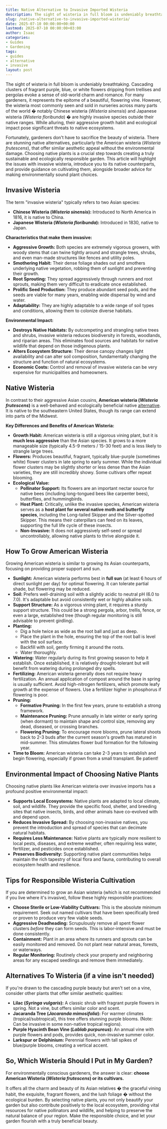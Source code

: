 ```yaml
---
title: Native Alternative to Invasive Imported Wisteria
description: The sight of wisteria in full bloom is undeniably breathtaking. Cascading clusters of fragrant purple, blue, or white flowers dripping from trellises and...
slug: /native-alternative-to-invasive-imported-wisteria/
date: 2025-07-10 00:00:00+00:00
lastmod: 2025-07-10 00:00:00+03:00
author: Isaac
categories:
- Guides
- Gardening
tags:
- guides
- alternative
- invasive
layout: post
---
```

The sight of wisteria in full bloom is undeniably breathtaking. Cascading clusters of fragrant purple, blue, or white flowers dripping from trellises and pergolas evoke a sense of old-world charm and romance. For many gardeners, it represents the epitome of a beautiful, flowering vine. However, the wisteria most commonly seen and sold in nurseries across many parts of the world � notably Chinese wisteria (*Wisteria sinensis*) and Japanese wisteria (*Wisteria floribunda*) � are highly invasive species outside their native ranges. While alluring, their aggressive growth habit and ecological impact pose significant threats to native ecosystems.

Fortunately, gardeners don't have to sacrifice the beauty of wisteria. There are stunning native alternatives, particularly the American wisteria (*Wisteria frutescens*), that offer similar aesthetic appeal without the environmental damage. Choosing native plants is a crucial step towards creating a truly sustainable and ecologically responsible garden. This article will highlight the issues with invasive wisteria, introduce you to its native counterparts, and provide guidance on cultivating them, alongside broader advice for making environmentally sound plant choices.

## Invasive Wisteria

The term "invasive wisteria" typically refers to two Asian species:

* **Chinese Wisteria (*Wisteria sinensis*):** Introduced to North America in 1816, it is native to China.
* **Japanese Wisteria (*Wisteria floribunda*):** Introduced in 1830, native to Japan.

**Characteristics that make them invasive:**

* **Aggressive Growth:** Both species are extremely vigorous growers, with woody stems that can twine tightly around and strangle trees, shrubs, and even man-made structures like fences and utility poles.
* **Smothering Habit:** Their dense foliage shades out and smothers underlying native vegetation, robbing them of sunlight and preventing their growth.
* **Root Sprouting:** They spread aggressively through runners and root sprouts, making them very difficult to eradicate once established.
* **Prolific Seed Production:** They produce abundant seed pods, and the seeds are viable for many years, enabling wide dispersal by wind and water.
* **Adaptability:** They are highly adaptable to a wide range of soil types and conditions, allowing them to colonize diverse habitats.

**Environmental Impact:**

* **Destroys Native Habitats:** By outcompeting and strangling native trees and shrubs, invasive wisteria reduces biodiversity in forests, woodlands, and riparian areas. This eliminates food sources and habitats for native wildlife that depend on those indigenous plants.
* **Alters Ecosystem Structure:** Their dense canopy changes light availability and can alter soil composition, fundamentally changing the structure and function of natural ecosystems.
* **Economic Costs:** Control and removal of invasive wisteria can be very expensive for municipalities and homeowners.

## Native Wisteria

In contrast to their aggressive Asian cousins, **American wisteria (*Wisteria frutescens*)** is a well-behaved and ecologically beneficial native [alternative](https://pestpolicy.com/gutter-alternatives/). It is native to the southeastern United States, though its range can extend into parts of the Midwest.

**Key Differences and Benefits of American Wisteria:**

* **Growth Habit:** American wisteria is still a vigorous vining plant, but it is **much less aggressive** than the Asian species. It grows to a more manageable size (typically 4.5-9 meters / 15-30 feet) and is less likely to strangle large trees.
* **Flowers:** Produces beautiful, fragrant, typically blue-purple (sometimes white) flower clusters in late spring to early summer. While the individual flower clusters may be slightly shorter or less dense than the Asian varieties, they are still incredibly showy. Some cultivars offer repeat blooming.
* **Ecological Value:**
    * **Pollinator Support:** Its flowers are an important nectar source for native bees (including long-tongued bees like carpenter bees), butterflies, and hummingbirds.
    * **Host Plant:** Critically, unlike the invasive species, American wisteria serves as a **host plant for several native moth and butterfly species**, including the Long-tailed Skipper and the Silver-spotted Skipper. This means their caterpillars can feed on its leaves, supporting the full life cycle of these insects.
    * **Non-Invasive:** It does not aggressively self-seed or spread uncontrollably, allowing native plants to thrive alongside it.

## How To Grow American Wisteria

Growing American wisteria is similar to growing its Asian counterparts, focusing on providing proper support and sun.

* **Sunlight:** American wisteria performs best in **full sun** (at least 6 hours of direct sunlight per day) for optimal flowering. It can tolerate partial shade, but flowering may be reduced.
* **Soil:** Prefers well-draining soil with a slightly acidic to neutral pH ($6.0$ to $7.0$). It's adaptable but avoid consistently wet or highly alkaline soils.
* **Support Structure:** As a vigorous vining plant, it requires a sturdy support structure. This could be a strong pergola, arbor, trellis, fence, or even a large, established tree (though regular monitoring is still advisable to prevent girdling).
* **Planting:**
    * Dig a hole twice as wide as the root ball and just as deep.
    * Place the plant in the hole, ensuring the top of the root ball is level with the soil surface.
    * Backfill with soil, gently firming it around the roots.
    * Water thoroughly.
* **Watering:** Water regularly during its first growing season to help it establish. Once established, it is relatively drought-tolerant but will benefit from watering during prolonged dry spells.
* **Fertilizing:** American wisteria generally does not require heavy fertilization. An annual application of compost around the base in spring is usually sufficient. Avoid high-nitrogen fertilizers, which promote leafy growth at the expense of flowers. Use a fertilizer higher in phosphorus if flowering is poor.
* **Pruning:**
    * **Formative Pruning:** In the first few years, prune to establish a strong framework.
    * **Maintenance Pruning:** Prune annually in late winter or early spring (when dormant) to maintain shape and control size, removing any dead, diseased, or crossing branches.
    * **Flowering Pruning:** To encourage more blooms, prune lateral shoots back to 2-3 buds after the current season's growth has matured in mid-summer. This stimulates flower bud formation for the following year.
* **Time to Bloom:** American wisteria can take 2-3 years to establish and begin flowering, especially if grown from a small transplant. Be patient!

## Environmental Impact of Choosing Native Plants

Choosing native plants like American wisteria over invasive imports has a profound positive environmental impact:

* **Supports Local Ecosystems:** Native plants are adapted to local climate, soil, and wildlife. They provide the specific food, shelter, and breeding sites that native insects, birds, and other animals have co-evolved with and depend upon.
* **Reduces Invasive Spread:** By choosing non-invasive natives, you prevent the introduction and spread of species that can decimate natural habitats.
* **Requires Less Maintenance:** Native plants are typically more resilient to local pests, diseases, and extreme weather, often requiring less water, fertilizer, and pesticides once established.
* **Preserves Biodiversity:** Supporting native plant communities helps maintain the rich tapestry of local flora and fauna, contributing to overall ecosystem health and resilience.

## Tips for Responsible Wisteria Cultivation

If you are determined to grow an Asian wisteria (which is not recommended if you live where it's invasive), follow these highly responsible practices:

* **Choose Sterile or Low-Viability Cultivars:** This is the absolute minimum requirement. Seek out named cultivars that have been specifically bred or proven to produce very few viable seeds.
* **Aggressive Deadheading:** Scrupulously remove all spent flower clusters *before* they can form seeds. This is labor-intensive and must be done consistently.
* **Containment:** Plant in an area where its runners and sprouts can be easily monitored and removed. Do not plant near natural areas, forests, or waterways.
* **Regular Monitoring:** Routinely check your property and neighboring areas for any escaped seedlings and remove them immediately.

## Alternatives To Wisteria (if a vine isn't needed)

If you're drawn to the cascading purple beauty but aren't set on a vine, consider other plants that offer similar aesthetic qualities:

* **Lilac (_Syringa vulgaris_):** A classic shrub with fragrant purple flowers in spring. Not a vine, but offers similar color and scent.
* **Jacaranda Tree (_Jacaranda mimosifolia_):** For warmer climates (tropical/subtropical), this tree offers stunning purple blooms. (Note: Can be invasive in some non-native tropical regions).
* **Purple Hyacinth Bean Vine (_Lablab purpureus_):** An annual vine with purple flowers and pods, provides quick, non-invasive summer color.
* **Larkspur or Delphinium:** Perennial flowers with tall spikes of blue/purple blooms, creating a vertical accent.

## So, Which Wisteria Should I Put in My Garden?

For environmentally conscious gardeners, the answer is clear: **choose American Wisteria (*Wisteria frutescens*) or its cultivars.**

It offers all the charm and beauty of its Asian relatives � the graceful vining habit, the exquisite, fragrant flowers, and the lush foliage � without the ecological burden. By selecting native plants, you not only beautify your garden but also contribute positively to the local ecosystem, providing vital resources for native pollinators and wildlife, and helping to preserve the natural balance of your region. Make the responsible choice, and let your garden flourish with a truly beneficial beauty.